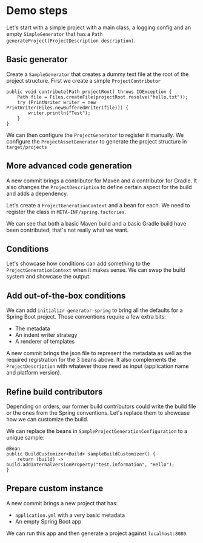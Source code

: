 # Demo steps

Let's start with a simple project with a main class, a logging config and an empty
`SimpleGenerator` that has a `Path generateProject(ProjectDescription description)`.

## Basic generator
Create a `SampleGenerator` that creates a dummy text file at the root of the project
structure. First we create a simple `ProjectContributor`

```
public void contribute(Path projectRoot) throws IOException {
    Path file = Files.createFile(projectRoot.resolve("hello.txt"));
    try (PrintWriter writer = new PrintWriter(Files.newBufferedWriter(file))) {
        writer.println("Test");
    }
}
```

We can then configure the `ProjectGenerator` to register it manually. We configure the
`ProjectAssetGenerator` to generate the project structure in `target/projects`


## More advanced code generation
A new commit brings a contributor for Maven and a contributor for Gradle. It also changes
the `ProjectDescription` to define certain aspect for the build and adds a dependency.

Let's create a `ProjectGenerationContext` and a bean for each. We need to register the
class in `META-INF/spring.factories`.

We can see that both a basic Maven build and a basic Gradle build have been contributed,
that's not really what we want.

## Conditions
Let's showcase how conditions can add something to the `ProjectGenerationContext` when it
makes sense. We can swap the build system and showcase the output.

## Add out-of-the-box conditions
We can add `initializr-generator-spring` to bring all the defaults for a Spring Boot
project. Those conventions require a few extra bits:

* The metadata
* An indent writer strategy
* A renderer of templates

A new commit brings the json file to represent the metadata as well as the required
registration for the 3 beans above. It also complements the `ProjectDescription` with
whatever those need as input (application name and platform version).

## Refine build contributors
Depending on orders, our former build contributors could write the build file or the ones
from the Spring conventions. Let's replace them to showcase how we can customize the
build. 

We can replace the beans in `SampleProjectGenerationConfiguration` to a unique sample:

```
@Bean
public BuildCustomizer<Build> sampleBuildCustomizer() {
    return (build) -> build.addInternalVersionProperty("test.information", "Hello");
}
```

## Prepare custom instance
A new commit brings a new project that has:

* `application.yml` with a very basic metadata
* An empty Spring Boot app

We can run this app and then generate a project against `localhost:8080`.